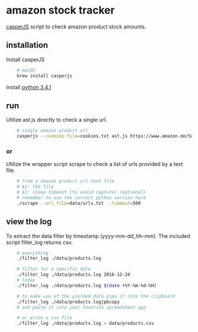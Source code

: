# amazon stock tracker

[casperJS](http://casperjs.org/) script to check amazon product stock amounts.

## installation

Install casperJS

```sh
    # macOS
    brew install casperjs
```

Install [python 3.4.1](https://www.python.org/downloads/release/python-341/)

## run

Utilize ast.js directly to check a single url.

```sh
    # single amazon product url
    casperjs --cookies-file=cookies.txt ast.js https://www.amazon.de/Some-Amazon-Product/dp/B00P448CWU/ >> data/products.log
```

### or

Utilize the wrapper script scrape to check a list of urls provided by a text file.

```sh
    # from a amazon product url text file
    # $1: the file
    # $2: sleep timeout (to avoid capture) (optional)
    # remember to use the correct python version here
    ./scrape --url_file=data/urls.txt --timeout=500
```

## view the log

To extract the data filter by timestamp (yyyy-mm-dd_hh-mm).
The included script filter_log returns csv.

```sh
    # everything
    ./filter_log ./data/products.log

    # filter for a specific date
    ./filter_log ./data/products.log 2016-12-24
    # today
    ./filter_log ./data/products.log $(date +%Y-%m-%d-%H)

    # to make use of the yielded data pipe it into the clipboard
    ./filter_log ./data/products.log|pbcopy
    # and paste it into your favorite spreadsheet app

    # or write a csv file
    ./filter_log ./data/products.log > data/products.csv
```
